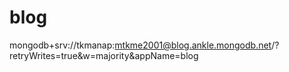 # blog

mongodb+srv://tkmanap:mtkme2001@blog.ankle.mongodb.net/?retryWrites=true&w=majority&appName=blog